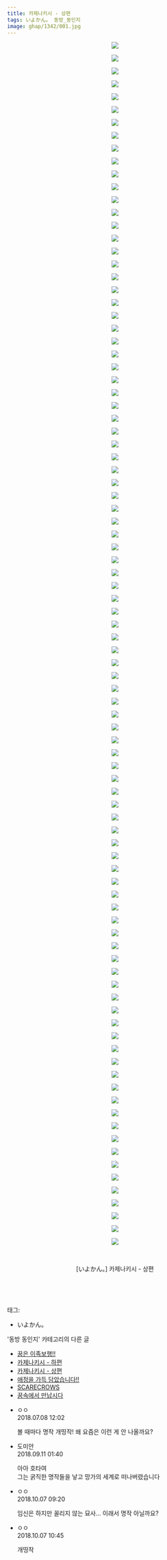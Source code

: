 ```yaml
---
title: 카제나키시 - 상편
tags: いよかん。 동방_동인지
image: ghap/1342/001.jpg
---
```

<div class="article">
<p style="text-align: center; clear: none; float: none;"><img src="{{ site.nasurl }}/ghap/1342/001.jpg"/></p>
<p style="text-align: center; clear: none; float: none;"><img src="{{ site.nasurl }}/ghap/1342/002.jpg"/></p>
<p style="text-align: center; clear: none; float: none;"><img src="{{ site.nasurl }}/ghap/1342/003.jpg"/></p>
<p style="text-align: center; clear: none; float: none;"><img src="{{ site.nasurl }}/ghap/1342/004.jpg"/></p>
<p style="text-align: center; clear: none; float: none;"><img src="{{ site.nasurl }}/ghap/1342/005.jpg"/></p>
<p style="text-align: center; clear: none; float: none;"><img src="{{ site.nasurl }}/ghap/1342/006.jpg"/></p>
<p style="text-align: center; clear: none; float: none;"><img src="{{ site.nasurl }}/ghap/1342/007.jpg"/></p>
<p style="text-align: center; clear: none; float: none;"><img src="{{ site.nasurl }}/ghap/1342/008.jpg"/></p>
<p style="text-align: center; clear: none; float: none;"><img src="{{ site.nasurl }}/ghap/1342/009.jpg"/></p>
<p style="text-align: center; clear: none; float: none;"><img src="{{ site.nasurl }}/ghap/1342/010.jpg"/></p>
<p style="text-align: center; clear: none; float: none;"><img src="{{ site.nasurl }}/ghap/1342/011.jpg"/></p>
<p style="text-align: center; clear: none; float: none;"><img src="{{ site.nasurl }}/ghap/1342/012.jpg"/></p>
<p style="text-align: center; clear: none; float: none;"><img src="{{ site.nasurl }}/ghap/1342/013.jpg"/></p>
<p style="text-align: center; clear: none; float: none;"><img src="{{ site.nasurl }}/ghap/1342/014.jpg"/></p>
<p style="text-align: center; clear: none; float: none;"><img src="{{ site.nasurl }}/ghap/1342/015.jpg"/></p>
<p style="text-align: center; clear: none; float: none;"><img src="{{ site.nasurl }}/ghap/1342/016.jpg"/></p>
<p style="text-align: center; clear: none; float: none;"><img src="{{ site.nasurl }}/ghap/1342/017.jpg"/></p>
<p style="text-align: center; clear: none; float: none;"><img src="{{ site.nasurl }}/ghap/1342/018.jpg"/></p>
<p style="text-align: center; clear: none; float: none;"><img src="{{ site.nasurl }}/ghap/1342/019.jpg"/></p>
<p style="text-align: center; clear: none; float: none;"><img src="{{ site.nasurl }}/ghap/1342/020.jpg"/></p>
<p style="text-align: center; clear: none; float: none;"><img src="{{ site.nasurl }}/ghap/1342/021.jpg"/></p>
<p style="text-align: center; clear: none; float: none;"><img src="{{ site.nasurl }}/ghap/1342/022.jpg"/></p>
<p style="text-align: center; clear: none; float: none;"><img src="{{ site.nasurl }}/ghap/1342/023.jpg"/></p>
<p style="text-align: center; clear: none; float: none;"><img src="{{ site.nasurl }}/ghap/1342/024.jpg"/></p>
<p style="text-align: center; clear: none; float: none;"><img src="{{ site.nasurl }}/ghap/1342/025.jpg"/></p>
<p style="text-align: center; clear: none; float: none;"><img src="{{ site.nasurl }}/ghap/1342/026.jpg"/></p>
<p style="text-align: center; clear: none; float: none;"><img src="{{ site.nasurl }}/ghap/1342/027.jpg"/></p>
<p style="text-align: center; clear: none; float: none;"><img src="{{ site.nasurl }}/ghap/1342/028.jpg"/></p>
<p style="text-align: center; clear: none; float: none;"><img src="{{ site.nasurl }}/ghap/1342/029.jpg"/></p>
<p style="text-align: center; clear: none; float: none;"><img src="{{ site.nasurl }}/ghap/1342/030.jpg"/></p>
<p style="text-align: center; clear: none; float: none;"><img src="{{ site.nasurl }}/ghap/1342/031.jpg"/></p>
<p style="text-align: center; clear: none; float: none;"><img src="{{ site.nasurl }}/ghap/1342/032.jpg"/></p>
<p style="text-align: center; clear: none; float: none;"><img src="{{ site.nasurl }}/ghap/1342/033.jpg"/></p>
<p style="text-align: center; clear: none; float: none;"><img src="{{ site.nasurl }}/ghap/1342/034.jpg"/></p>
<p style="text-align: center; clear: none; float: none;"><img src="{{ site.nasurl }}/ghap/1342/035.jpg"/></p>
<p style="text-align: center; clear: none; float: none;"><img src="{{ site.nasurl }}/ghap/1342/036.jpg"/></p>
<p style="text-align: center; clear: none; float: none;"><img src="{{ site.nasurl }}/ghap/1342/037.jpg"/></p>
<p style="text-align: center; clear: none; float: none;"><img src="{{ site.nasurl }}/ghap/1342/038.jpg"/></p>
<p style="text-align: center; clear: none; float: none;"><img src="{{ site.nasurl }}/ghap/1342/039.jpg"/></p>
<p style="text-align: center; clear: none; float: none;"><img src="{{ site.nasurl }}/ghap/1342/040.jpg"/></p>
<p style="text-align: center; clear: none; float: none;"><img src="{{ site.nasurl }}/ghap/1342/041.jpg"/></p>
<p style="text-align: center; clear: none; float: none;"><img src="{{ site.nasurl }}/ghap/1342/042.jpg"/></p>
<p style="text-align: center; clear: none; float: none;"><img src="{{ site.nasurl }}/ghap/1342/043.jpg"/></p>
<p style="text-align: center; clear: none; float: none;"><img src="{{ site.nasurl }}/ghap/1342/044.jpg"/></p>
<p style="text-align: center; clear: none; float: none;"><img src="{{ site.nasurl }}/ghap/1342/045.jpg"/></p>
<p style="text-align: center; clear: none; float: none;"><img src="{{ site.nasurl }}/ghap/1342/046.jpg"/></p>
<p style="text-align: center; clear: none; float: none;"><img src="{{ site.nasurl }}/ghap/1342/047.jpg"/></p>
<p style="text-align: center; clear: none; float: none;"><img src="{{ site.nasurl }}/ghap/1342/048.jpg"/></p>
<p style="text-align: center; clear: none; float: none;"><img src="{{ site.nasurl }}/ghap/1342/049.jpg"/></p>
<p style="text-align: center; clear: none; float: none;"><img src="{{ site.nasurl }}/ghap/1342/050.jpg"/></p>
<p style="text-align: center; clear: none; float: none;"><img src="{{ site.nasurl }}/ghap/1342/051.jpg"/></p>
<p style="text-align: center; clear: none; float: none;"><img src="{{ site.nasurl }}/ghap/1342/052.jpg"/></p>
<p style="text-align: center; clear: none; float: none;"><img src="{{ site.nasurl }}/ghap/1342/053.jpg"/></p>
<p style="text-align: center; clear: none; float: none;"><img src="{{ site.nasurl }}/ghap/1342/054.jpg"/></p>
<p style="text-align: center; clear: none; float: none;"><img src="{{ site.nasurl }}/ghap/1342/055.jpg"/></p>
<p style="text-align: center; clear: none; float: none;"><img src="{{ site.nasurl }}/ghap/1342/056.jpg"/></p>
<p style="text-align: center; clear: none; float: none;"><img src="{{ site.nasurl }}/ghap/1342/057.jpg"/></p>
<p style="text-align: center; clear: none; float: none;"><img src="{{ site.nasurl }}/ghap/1342/058.jpg"/></p>
<p style="text-align: center; clear: none; float: none;"><img src="{{ site.nasurl }}/ghap/1342/059.jpg"/></p>
<p style="text-align: center; clear: none; float: none;"><img src="{{ site.nasurl }}/ghap/1342/060.jpg"/></p>
<p style="text-align: center; clear: none; float: none;"><img src="{{ site.nasurl }}/ghap/1342/061.jpg"/></p>
<p style="text-align: center; clear: none; float: none;"><img src="{{ site.nasurl }}/ghap/1342/062.jpg"/></p>
<p style="text-align: center; clear: none; float: none;"><img src="{{ site.nasurl }}/ghap/1342/063.jpg"/></p>
<p style="text-align: center; clear: none; float: none;"><img src="{{ site.nasurl }}/ghap/1342/064.jpg"/></p>
<p style="text-align: center; clear: none; float: none;"><img src="{{ site.nasurl }}/ghap/1342/065.jpg"/></p>
<p style="text-align: center; clear: none; float: none;"><img src="{{ site.nasurl }}/ghap/1342/066.jpg"/></p>
<p style="text-align: center; clear: none; float: none;"><img src="{{ site.nasurl }}/ghap/1342/067.jpg"/></p>
<p style="text-align: center; clear: none; float: none;"><img src="{{ site.nasurl }}/ghap/1342/068.jpg"/></p>
<p style="text-align: center; clear: none; float: none;"><img src="{{ site.nasurl }}/ghap/1342/069.jpg"/></p>
<p style="text-align: center; clear: none; float: none;"><img src="{{ site.nasurl }}/ghap/1342/070.jpg"/></p>
<p style="text-align: center; clear: none; float: none;"><img src="{{ site.nasurl }}/ghap/1342/071.jpg"/></p>
<p style="text-align: center; clear: none; float: none;"><img src="{{ site.nasurl }}/ghap/1342/072.jpg"/></p>
<p style="text-align: center; clear: none; float: none;"><img src="{{ site.nasurl }}/ghap/1342/073.jpg"/></p>
<p style="text-align: center; clear: none; float: none;"><img src="{{ site.nasurl }}/ghap/1342/074.jpg"/></p>
<p style="text-align: center; clear: none; float: none;"><img src="{{ site.nasurl }}/ghap/1342/075.jpg"/></p>
<p style="text-align: center; clear: none; float: none;"><img src="{{ site.nasurl }}/ghap/1342/076.jpg"/></p>
<p style="text-align: center; clear: none; float: none;"><img src="{{ site.nasurl }}/ghap/1342/077.jpg"/></p>
<p style="text-align: center; clear: none; float: none;"><img src="{{ site.nasurl }}/ghap/1342/078.jpg"/></p>
<p style="text-align: center; clear: none; float: none;"><img src="{{ site.nasurl }}/ghap/1342/079.jpg"/></p>
<p style="text-align: center; clear: none; float: none;"><img src="{{ site.nasurl }}/ghap/1342/080.jpg"/></p>
<p style="text-align: center; clear: none; float: none;"><img src="{{ site.nasurl }}/ghap/1342/081.jpg"/></p>
<p style="text-align: center; clear: none; float: none;"><img src="{{ site.nasurl }}/ghap/1342/082.jpg"/></p>
<p style="text-align: center; clear: none; float: none;"><img src="{{ site.nasurl }}/ghap/1342/083.jpg"/></p>
<p style="text-align: center; clear: none; float: none;"><img src="{{ site.nasurl }}/ghap/1342/084.jpg"/></p>
<p style="text-align: center; clear: none; float: none;"><img src="{{ site.nasurl }}/ghap/1342/085.jpg"/></p>
<p style="text-align: center; clear: none; float: none;"><img src="{{ site.nasurl }}/ghap/1342/086.jpg"/></p>
<p style="text-align: center; clear: none; float: none;"><img src="{{ site.nasurl }}/ghap/1342/087.jpg"/></p>
<p style="text-align: center; clear: none; float: none;"><img src="{{ site.nasurl }}/ghap/1342/088.jpg"/></p>
<p style="text-align: center; clear: none; float: none;"><img src="{{ site.nasurl }}/ghap/1342/089.jpg"/></p>
<p style="text-align: center; clear: none; float: none;"><img src="{{ site.nasurl }}/ghap/1342/090.jpg"/></p>
<p style="text-align: center; clear: none; float: none;"><img src="{{ site.nasurl }}/ghap/1342/091.jpg"/></p>
<p style="text-align: center; clear: none; float: none;"><img src="{{ site.nasurl }}/ghap/1342/092.jpg"/></p>
<p style="text-align: center; clear: none; float: none;"><img src="{{ site.nasurl }}/ghap/1342/093.jpg"/></p>
<p style="text-align: center; clear: none; float: none;"><img src="{{ site.nasurl }}/ghap/1342/094.jpg"/></p>
<p style="text-align: center; clear: none; float: none;"><br/></p>
<p style="text-align: center; clear: none; float: none;">[いよかん。] 카제나키시 - 상편</p>
<p style="text-align: center; clear: none; float: none;"><br/></p>
<p><br/></p>
</div><div class="tagTrail">
<p>태그: </p>
<ul>
<li>いよかん。</li>
</ul>
</div><div class="another">
<p>'동방 동인지' 카테고리의 다른 글</p>
<ul>
<li><a href="/2016-08-04-ghap_1345">꿈은 이족보행!!</a></li>
<li><a href="/2016-08-04-ghap_1343">카제나키시 - 하편</a></li>
<li><a href="/2016-08-04-ghap_1342">카제나키시 - 상편</a></li>
<li><a href="/2016-08-04-ghap_1341">애정을 가득 담았습니다!!</a></li>
<li><a href="/2016-08-04-ghap_1339">SCARECROWS</a></li>
<li><a href="/2016-08-04-ghap_1338">꿈속에서 만납시다</a></li>
</ul>
</div><div class="cb_module cb_fluid">
<div class="cb_wrt cb_profile">
<div class="comment">
<ul>
<li class="cb_thumb_off" id="comment15282244">
<div class="cb_comment_area">
<div class="cb_info_area">
<div class="cb_section">
<span class="cb_nick_name">ㅇㅇ</span>
</div>
<div class="cb_section">
<span class="cb_date">2018.07.08 12:02 </span>
</div>
</div>
<div class="cb_dsc_comment">
<p class="cb_dsc">
											볼 때마다 명작 개띵작! 왜 요즘은 이런 게 안 나올까요?
										</p>
</div>
</div></li>
<li class="cb_thumb_off" id="comment15329881">
<div class="cb_comment_area">
<div class="cb_info_area">
<div class="cb_section">
<span class="cb_nick_name">도미안</span>
</div>
<div class="cb_section">
<span class="cb_date">2018.09.11 01:40 </span>
</div>
</div>
<div class="cb_dsc_comment">
<p class="cb_dsc">
											아아 호타여<br/>
그는 굵직한 명작들을 낳고 망가의 세계로 떠나버렸습니다
										</p>
</div>
</div></li>
<li class="cb_thumb_off" id="comment15347336">
<div class="cb_comment_area">
<div class="cb_info_area">
<div class="cb_section">
<span class="cb_nick_name">ㅇㅇ</span>
</div>
<div class="cb_section">
<span class="cb_date">2018.10.07 09:20 </span>
</div>
</div>
<div class="cb_dsc_comment">
<p class="cb_dsc">
											임신은 하지만 꼴리지 않는 묘사... 이래서 명작 아닐까요?
										</p>
</div>
</div></li>
<li class="cb_thumb_off" id="comment15347396">
<div class="cb_comment_area">
<div class="cb_info_area">
<div class="cb_section">
<span class="cb_nick_name">ㅇㅇ</span>
</div>
<div class="cb_section">
<span class="cb_date">2018.10.07 10:45 </span>
</div>
</div>
<div class="cb_dsc_comment">
<p class="cb_dsc">
											개띵작
										</p>
</div>
</div></li>
</ul>
</div>
</div><!-- commentList close -->
</div>